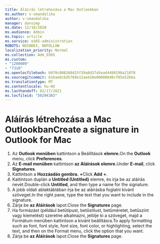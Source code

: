 ```yaml
---
title: Aláírás létrehozása a Mac Outlookban
ms.author: v-smandalika
author: v-smandalika
manager: dansimp
ms.date: 12/18/2020
ms.audience: Admin
ms.topic: article
ms.service: o365-administration
ROBOTS: NOINDEX, NOFOLLOW
localization_priority: Normal
ms.collection: Adm_O365
ms.custom:
- "1200009"
- "7310"
ms.openlocfilehash: b970c008268d15f39a8d37a5ea44488198a21070
ms.sourcegitcommit: 616ae0cbd5769e12ae428e00088840cf05e52b6a
ms.translationtype: MT
ms.contentlocale: hu-HU
ms.lasthandoff: 02/17/2021
ms.locfileid: "50294303"
---
```

# <a name="create-a-signature-in-outlook-for-mac"></a><span data-ttu-id="8f2f9-102">Aláírás létrehozása a Mac Outlookban</span><span class="sxs-lookup"><span data-stu-id="8f2f9-102">Create a signature in Outlook for Mac</span></span>

1.  <span data-ttu-id="8f2f9-103">Az **Outlook menüben** kattintson a Beállítások **elemre.**</span><span class="sxs-lookup"><span data-stu-id="8f2f9-103">On the **Outlook** menu, click **Preferences**.</span></span>
2.  <span data-ttu-id="8f2f9-104">Az **E-mail menüben** kattintson **az Aláírások elemre.**</span><span class="sxs-lookup"><span data-stu-id="8f2f9-104">Under **E-mail**, click **Signatures**.</span></span>
3.  <span data-ttu-id="8f2f9-105">Kattintson a **Hozzáadás gombra.** **+**</span><span class="sxs-lookup"><span data-stu-id="8f2f9-105">Click **Add** **+**.</span></span>
4.  <span data-ttu-id="8f2f9-106">Kattintson duplán a **Untitled (Untitled)** elemre, és írja be az aláírás nevét.</span><span class="sxs-lookup"><span data-stu-id="8f2f9-106">Double-click **Untitled**, and then type a name for the signature.</span></span>
5.  <span data-ttu-id="8f2f9-107">A jobb oldali ablaktáblában írja be az aláírásba foglalni kívánt szöveget.</span><span class="sxs-lookup"><span data-stu-id="8f2f9-107">In the right pane, type the text that you want to include in the signature.</span></span>
6.  <span data-ttu-id="8f2f9-108">Zárja be **az Aláírások** lapot.</span><span class="sxs-lookup"><span data-stu-id="8f2f9-108">Close the **Signatures** page.</span></span>
7.  <span data-ttu-id="8f2f9-109">Ha formázást (például betűtípust, betűstílust, betűméretet, betűszínt vagy kiemelést) szeretne alkalmazni, jelölje ki a szöveget, majd a Formátum menüben kattintson a kívánt beállításra.</span><span class="sxs-lookup"><span data-stu-id="8f2f9-109">To apply formatting such as font, font style, font size, font color, or highlighting, select the text, and then on the Format menu, click the option that you want.</span></span>
8.  <span data-ttu-id="8f2f9-110">Zárja be **az Aláírások** lapot.</span><span class="sxs-lookup"><span data-stu-id="8f2f9-110">Close the **Signatures** page.</span></span>
